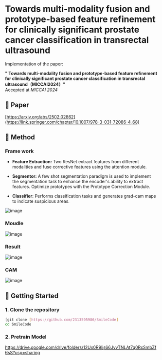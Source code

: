 # Towards multi-modality fusion and prototype-based feature refinement for clinically significant prostate cancer classification in transrectal ultrasound

Implementation of the paper:

**" Towards multi-modality fusion and prototype-based feature refinement for clinically significant prostate cancer classification in transrectal ultrasound（MICCAI2024）"**  
Accepted at *MICCAI 2024*

## 📄 Paper
[https://arxiv.org/abs/2502.02862](https://link.springer.com/chapter/10.1007/978-3-031-72086-4_68)

## 🧠 Method
### Frame work
- **Feature Extraction:** Two ResNet extract features from different modalities and fuse corrective features using the attention module.

- **Segmentor:** A few shot segmentation paradigm is used to implement the segmentation task to enhance the encoder's ability to extract features. Optimize prototypes with the Prototype Correction Module.

- **Classifier:** Performs classification tasks and generates grad-cam maps to indicate suspicious areas.
  
![image](https://github.com/user-attachments/assets/2fc52ec8-c101-406e-a817-b88b3f7dc69a)
### Moudle
![image](https://github.com/user-attachments/assets/fd0e3e2a-4e50-4dd4-afc2-6c68680de256)
### Result
![image](https://github.com/user-attachments/assets/9662f9d9-e829-4f96-8e2d-c86792f3a3f6)
### CAM
![image](https://github.com/user-attachments/assets/b60bf7c3-42de-469f-8ad2-24275cad06e5)

## 🚀 Getting Started

### 1. Clone the repository

```bash
[git clone [https://github.com/2313595986/SmileCode]
cd SmileCode
```

### 2. Pretrain Model
https://drive.google.com/drive/folders/12Ux0R9ljs66JvvTNLAt7q0RxSmbZf6sS?usp=sharing




